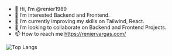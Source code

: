 - 👋 Hi, I’m @renier1989
- 👀 I’m interested Backend and Frontend.
- 🌱 I’m currently improving my skills on Tailwind, React.
- 💞️ I’m looking to collaborate on Backend and Frontend Projects.
- 📫 How to reach me https://reniervargas.com/

<!---
renier1989/renier1989 is a ✨ special ✨ repository because its `README.md` (this file) appears on your GitHub profile.
You can click the Preview link to take a look at your changes.
--->

![Top Langs](https://github-readme-stats.vercel.app/api/top-langs/?username=renier1989&layout=compact)

